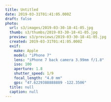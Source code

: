 ```yaml
---
title: Untitled
date: 2019-03-31T01:41:05.000Z
draft: false
photo:
  url: s3/images/2019-03-30-18-41-05.jpg
  thumb: s3/thumbs/2019-03-30-18-41-05.jpg
  preview: s3/previews/2019-03-30-18-41-05.jpg
  created: 2019-03-31T01:41:05.000Z
  exif:
    make: Apple
    model: "iPhone 7"
    lens: "iPhone 7 back camera 3.99mm f/1.8"
    iso: 100
    aperture: 1.8
    shutter_speed: 1/9
    focal_length: "4.0 mm"
    gps: "47.6229388888889 -122.3506"
  title: null
  caption: null
---
```

